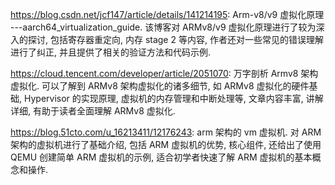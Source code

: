 

https://blog.csdn.net/jcf147/article/details/141214195: Arm-v8/v9 虚拟化原理 ---aarch64_virtualization_guide. 该博客对 ARMv8/v9 虚拟化原理进行了较为深入的探讨, 包括寄存器重定向, 内存 stage 2 等内容, 作者还对一些常见的错误理解进行了纠正, 并且提供了相关的验证方法和代码示例.

https://cloud.tencent.com/developer/article/2051070: 万字剖析 Armv8 架构虚拟化. 可以了解到 ARMv8 架构虚拟化的诸多细节, 如 ARMv8 虚拟化的硬件基础, Hypervisor 的实现原理, 虚拟机的内存管理和中断处理等, 文章内容丰富, 讲解详细, 有助于读者全面理解 ARMv8 虚拟化.

https://blog.51cto.com/u_16213411/12176243: arm 架构的 vm 虚拟机. 对 ARM 架构的虚拟机进行了基础介绍, 包括 ARM 虚拟机的优势, 核心组件, 还给出了使用 QEMU 创建简单 ARM 虚拟机的示例, 适合初学者快速了解 ARM 虚拟机的基本概念和操作.
